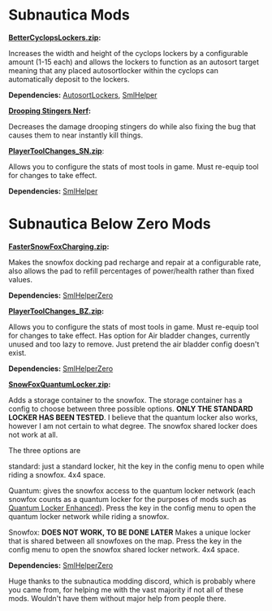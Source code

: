 # Subnautica Mods
 
 **[BetterCyclopsLockers.zip](https://github.com/Nagorogan/My-Subnautica-Mods/files/8239036/BetterCyclopsLockers.zip):**

Increases the width and height of the cyclops lockers by a configurable amount (1-15 each) and allows the lockers to function as an autosort target meaning that any placed autosortlocker within the cyclops can automatically deposit to the lockers. 

**Dependencies:** [AutosortLockers](https://www.nexusmods.com/subnautica/mods/31), [SmlHelper](https://www.nexusmods.com/subnautica/mods/113)


**[Drooping Stingers Nerf](https://github.com/Nagorogan/My-Subnautica-Mods/files/8227628/DroopingStingersNerf.zip):**

Decreases the damage drooping stingers do while also fixing the bug that causes them to near instantly kill things.


**[PlayerToolChanges_SN.zip](https://github.com/Nagorogan/My-Subnautica-Mods/files/8227643/PlayerToolChanges_SN.zip)**:

Allows you to configure the stats of most tools in game. Must re-equip tool for changes to take effect.

**Dependencies:** [SmlHelper](https://www.nexusmods.com/subnautica/mods/113)

# Subnautica Below Zero Mods

**[FasterSnowFoxCharging.zip](https://github.com/Nagorogan/My-Subnautica-Mods/files/8227669/FasterSnowFoxCharging.zip):**

Makes the snowfox docking pad recharge and repair at a configurable rate, also allows the pad to refill percentages of power/health rather than fixed values.

**Dependencies:** [SmlHelperZero](https://www.nexusmods.com/subnauticabelowzero/mods/34)


**[PlayerToolChanges_BZ.zip](https://github.com/Nagorogan/My-Subnautica-Mods/files/8227675/PlayerToolChanges_BZ.zip):**

Allows you to configure the stats of most tools in game. Must re-equip tool for changes to take effect. Has option for Air bladder changes, currently unused and too lazy to remove. Just pretend the air bladder config doesn't exist.

**Dependencies:** [SmlHelperZero](https://www.nexusmods.com/subnauticabelowzero/mods/34)


**[SnowFoxQuantumLocker.zip](https://github.com/Nagorogan/My-Subnautica-Mods/files/8227678/SnowFoxQuantumLocker.zip):**

Adds a storage container to the snowfox. The storage container has a config to choose between three possible options. **ONLY THE STANDARD LOCKER HAS BEEN TESTED**. I believe that the quantum locker also works, however I am not certain to what degree. The snowfox shared locker does not work at all.

The three options are

standard: just a standard locker, hit the key in the config menu to open while riding a snowfox. 4x4 space.

Quantum: gives the snowfox access to the quantum locker network (each snowfox counts as a quantum locker for the purposes of mods such as [Quantum Locker Enhanced](https://www.nexusmods.com/subnauticabelowzero/mods/91)). Press the key in the config menu to open the quantum locker network while riding a snowfox.

Snowfox: **DOES NOT WORK, TO BE DONE LATER** Makes a unique locker that is shared between all snowfoxes on the map. Press the key in the config menu to open the snowfox shared locker network. 4x4 space.

**Dependencies:** [SmlHelperZero](https://www.nexusmods.com/subnauticabelowzero/mods/34)




Huge thanks to the subnautica modding discord, which is probably where you came from, for helping me with the vast majority if not all of these mods. Wouldn't have them without major help from people there.
